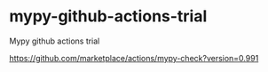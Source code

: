 # mypy-github-actions-trial
Mypy github actions trial


https://github.com/marketplace/actions/mypy-check?version=0.991
